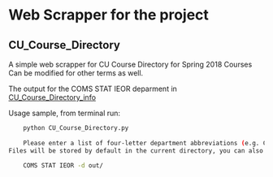 # Web Scrapper for the project

## CU_Course_Directory

A simple web scrapper for CU Course Directory for Spring 2018 Courses
Can be modified for other terms as well.

The output for the COMS STAT IEOR deparment in [CU_Course_Directory_info](./CU_Course_Directory_info)


Usage sample, from terminal run:

``` bash
    python CU_Course_Directory.py 
    
    Please enter a list of four-letter department abbreviations (e.g. COMS, HIST, MATH) to get csv files of course information.
Files will be stored by default in the current directory, you can also change the directory with "-d" flag + directory:

    COMS STAT IEOR -d out/
```

    
